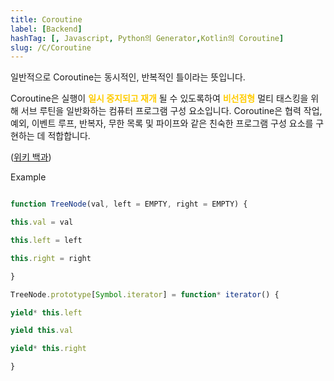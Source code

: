 ```yaml
---
title: Coroutine
label: [Backend]
hashTag: [, Javascript, Python의 Generator,Kotlin의 Coroutine]
slug: /C/Coroutine
---
```

일반적으로 Coroutine는 동시적인, 반복적인 틀이라는 뜻입니다.

Coroutine은 실행이 <span style='color:#FFCC00; font-weight:bold;'>**일시 중지되고 재개**</span> 될 수 있도록하여 <span style='color:#FFCC00; font-weight:bold;'>비선점형</span> 멀티 태스킹을 위해 서브 루틴을 일반화하는 컴퓨터 프로그램 구성 요소입니다. Coroutine은 협력 작업, 예외, 이벤트 루프, 반복자, 무한 목록 및 파이프와 같은 친숙한 프로그램 구성 요소를 구현하는 데 적합합니다.

([위키 백과](https://en.wikipedia.org/wiki/Coroutine))

Example

```js

function TreeNode(val, left = EMPTY, right = EMPTY) {

this.val = val

this.left = left

this.right = right

}

TreeNode.prototype[Symbol.iterator] = function* iterator() {

yield* this.left

yield this.val

yield* this.right

}

```
